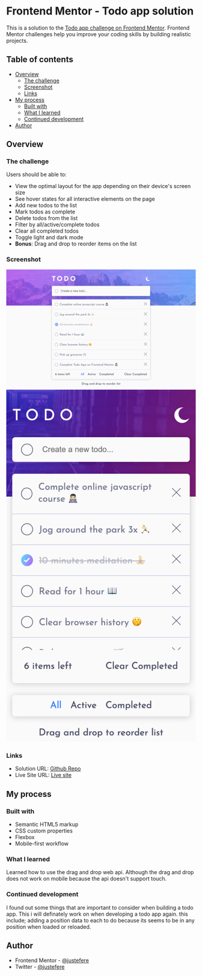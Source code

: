 # Frontend Mentor - Todo app solution

This is a solution to the [Todo app challenge on Frontend Mentor](https://www.frontendmentor.io/challenges/todo-app-Su1_KokOW). Frontend Mentor challenges help you improve your coding skills by building realistic projects.

## Table of contents

- [Overview](#overview)
  - [The challenge](#the-challenge)
  - [Screenshot](#screenshot)
  - [Links](#links)
- [My process](#my-process)
  - [Built with](#built-with)
  - [What I learned](#what-i-learned)
  - [Continued development](#continued-development)
- [Author](#author)

## Overview

### The challenge

Users should be able to:

- View the optimal layout for the app depending on their device's screen size
- See hover states for all interactive elements on the page
- Add new todos to the list
- Mark todos as complete
- Delete todos from the list
- Filter by all/active/complete todos
- Clear all completed todos
- Toggle light and dark mode
- **Bonus**: Drag and drop to reorder items on the list

### Screenshot

![desktop](todo_desktop.png)
![mobile](todo_mobile.png)

### Links

- Solution URL: [Github Repo](https://github.com/justEfere/frontend-mentor/tree/main/todo-app)
- Live Site URL: [Live site](https://justefere.github.io/frontend-mentor/todo-app/)

## My process

### Built with

- Semantic HTML5 markup
- CSS custom properties
- Flexbox
- Mobile-first workflow

### What I learned

Learned how to use the drag and drop web api. Although the drag and drop does not work on mobile because the api doesn't support touch.

### Continued development

I found out some things that are important to consider when building a todo app. This i will definately work on when developing a todo app again. this include; adding a position data to each to do because its seems to be in any position when loaded or reloaded.

## Author

<!-- - Website - [Add your name here](https://www.your-site.com) -->

- Frontend Mentor - [@justefere](https://www.frontendmentor.io/profile/justEfere)
- Twitter - [@justefere](https://twitter.com/justefere)
